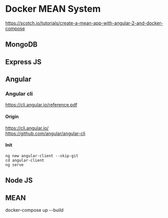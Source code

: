 # Docker MEAN System
https://scotch.io/tutorials/create-a-mean-app-with-angular-2-and-docker-compose
## MongoDB

## Express JS

## Angular

### Angular cli
https://cli.angular.io/reference.pdf

#### Origin
https://cli.angular.io/  
https://github.com/angular/angular-cli

#### Init
    ng new angular-client --skip-git
    cd angular-client
    ng serve


## Node JS

## MEAN

docker-compose up --build




